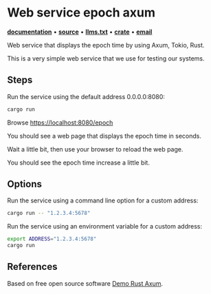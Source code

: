 # Web service epoch axum

**[documentation](https://docs.rs/web-service-epoch-axum/)**
•
**[source](https://github.com/joelparkerhenderson/web-service-epoch-axum/)**
•
**[llms.txt](https://raw.githubusercontent.com/joelparkerhenderson/web-service-epoch-axum/refs/heads/main/llms.txt)**
•
**[crate](https://crates.io/crates/web-service-epoch-axum)**
•
**[email](mailto:joel@joelparkerhenderson.com)**

Web service that displays the epoch time by using Axum, Tokio, Rust.

This is a very simple web service that we use for testing our systems.

## Steps

Run the service using the default address 0.0.0.0:8080:

```sh
cargo run
```

Browse <https://localhost:8080/epoch>

You should see a web page that displays the epoch time in seconds.

Wait a little bit, then use your browser to reload the web page.

You should see the epoch time increase a little bit.

## Options

Run the service using a command line option for a custom address:

```sh
cargo run -- "1.2.3.4:5678"
```

Run the service using an environment variable for a custom address:

```sh
export ADDRESS="1.2.3.4:5678"
cargo run
```

## References

Based on free open source software [Demo Rust Axum](https://github.com/joelparkerhenderson/demo-rust-axum).
